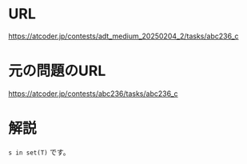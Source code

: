 # URL
https://atcoder.jp/contests/adt_medium_20250204_2/tasks/abc236_c

# 元の問題のURL
https://atcoder.jp/contests/abc236/tasks/abc236_c

# 解説
`s in set(T)` です。
